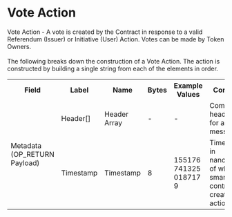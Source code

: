 
<html>
    <head>
        <link rel="stylesheet" href="css/style.css">
        <H1>Vote Action</H1>
        <p>
        Vote Action -  A vote is created by the Contract in response to a valid Referendum (Issuer) or Initiative (User) Action.  Votes can be made by Token Owners.  <br><br>
        The following breaks down the construction of a Vote Action. The action is constructed by building a single string from each of the elements in order.
        </p>
    </head>
    <div class="ritz grid-container" dir="ltr">
        <body>
            <table class="waffle" cellspacing="0" cellpadding="0" table-layout=fixed width=100%>
                 <tr style='height:19px;'>
                    <th style="width:6%" class="s0">Field</th>
                       <th style="width:9%" class="s1">Label</th>
                    <th style="width:9%" class="s1">Name</th>
                    <th style="width:2%" class="s1">Bytes</th>
                    <th style="width:29%" class="s1">Example Values</th>
                    <th style="width:26%" class="s1">Comments</th>
                    <th style="width:5%" class="s1">Data Type</th>
                    <th style="width:14%" class="s2">Amendment Restrictions</th>
                </tr>
                <tr>
                    <td class="s5" rowspan="2">Metadata (OP_RETURN Payload)</td>
                    <td class="g6">Header[]</td>
                    <td class="g6">Header Array</td>
                    <td class="g6">-</td>
                    <td class="g6">-</td>
                    <td class="g6">Common header data for all messages</td>
                    <td class="g6">Header</td>
                    <td class="g7"></td>
                </tr>
                    <tr>
                    <td class="g10">Timestamp</td>
                    <td class="g10">Timestamp</td>
                    <td class="g10">8</td>
                    <td class="g10" style="word-break:break-all">1551767413250187179</td>
                    <td class="g10">Timestamp in nanoseconds of when the smart contract created the action.</td>
                    <td class="g10">timestamp</td>
                    <td class="g11">Cannot be changed by issuer, operator. Smart contract controls.</td>
                </tr>
            </table>
        </body>
    </div>
</html>